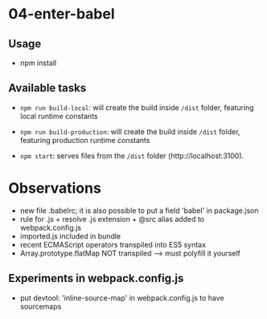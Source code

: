 # 04-enter-babel

## Usage

- npm install

## Available tasks

- `npm run build-local`: will create the build inside `/dist` folder, featuring local runtime constants

- `npm run build-production`: will create the build inside `/dist` folder, featuring production runtime constants

- `npm start`: serves files from the `/dist` folder (http://localhost:3100).

# Observations

- new file .babelrc; it is also possible to put a field 'babel' in package.json
- rule for .js + resolve .js extension + @src alias added to webpack.config.js
- imported.js included in bundle
- recent ECMAScript operators transpiled into ES5 syntax
- Array.prototype.flatMap NOT transpiled -->  must polyfill it yourself

## Experiments in webpack.config.js

- put devtool: 'inline-source-map' in webpack.config.js to have sourcemaps
